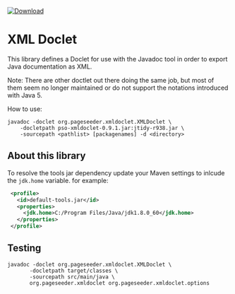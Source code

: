 [ ![Download](https://api.bintray.com/packages/pageseeder/maven/xmldoclet/images/download.svg) ](https://bintray.com/pageseeder/maven/xmldoclet/_latestVersion)

# XML Doclet

This library defines a Doclet for use with the Javadoc tool in order to
export Java documentation as XML.

Note: There are other doctlet out there doing the same job, but most of them 
seem no longer maintained or do not support the notations introduced with Java 5.

How to use:
```
javadoc -doclet org.pageseeder.xmldoclet.XMLDoclet \
    -docletpath pso-xmldoclet-0.9.1.jar:jtidy-r938.jar \
    -sourcepath <pathlist> [packagenames] -d <directory>
```

## About this library

To resolve the tools jar dependency update your Maven settings to inlcude
the `jdk.home` variable. for example:

```xml
 <profile>
   <id>default-tools.jar</id>
   <properties>
     <jdk.home>C:/Program Files/Java/jdk1.8.0_60</jdk.home>
   </properties>
 </profile>
```


## Testing

```shell
javadoc -doclet org.pageseeder.xmldoclet.XMLDoclet \
       -docletpath target/classes \
       -sourcepath src/main/java \
       org.pageseeder.xmldoclet org.pageseeder.xmldoclet.options
```
